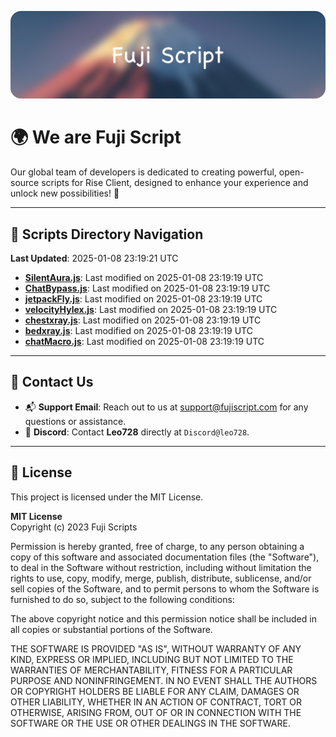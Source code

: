 ![Banner](.github/b.webp)

# 🌍 **We are Fuji Script**

Our global team of developers is dedicated to creating powerful, open-source scripts for Rise Client, designed to enhance your experience and unlock new possibilities! 🌟

---
<!-- SCRIPTS_NAVIGATION_START -->
## 📂 **Scripts Directory Navigation**

**Last Updated**: 2025-01-08 23:19:21 UTC

- **[SilentAura.js](scripts/SilentAura.js)**: Last modified on 2025-01-08 23:19:19 UTC
- **[ChatBypass.js](scripts/ChatBypass.js)**: Last modified on 2025-01-08 23:19:19 UTC
- **[jetpackFly.js](scripts/jetpackFly.js)**: Last modified on 2025-01-08 23:19:19 UTC
- **[velocityHylex.js](scripts/velocityHylex.js)**: Last modified on 2025-01-08 23:19:19 UTC
- **[chestxray.js](scripts/chestxray.js)**: Last modified on 2025-01-08 23:19:19 UTC
- **[bedxray.js](scripts/bedxray.js)**: Last modified on 2025-01-08 23:19:19 UTC
- **[chatMacro.js](scripts/chatMacro.js)**: Last modified on 2025-01-08 23:19:19 UTC

<!-- SCRIPTS_NAVIGATION_END -->

---

## 💬 **Contact Us**  
- 📬 **Support Email**: Reach out to us at [support@fujiscript.com](mailto:support@fujiscript.com) for any questions or assistance.  
- 💬 **Discord**: Contact **Leo728** directly at `Discord@leo728`.

---

## 📜 **License**

This project is licensed under the MIT License.  

**MIT License**  
Copyright (c) 2023 Fuji Scripts  

Permission is hereby granted, free of charge, to any person obtaining a copy of this software and associated documentation files (the "Software"), to deal in the Software without restriction, including without limitation the rights to use, copy, modify, merge, publish, distribute, sublicense, and/or sell copies of the Software, and to permit persons to whom the Software is furnished to do so, subject to the following conditions:  

The above copyright notice and this permission notice shall be included in all copies or substantial portions of the Software.  

THE SOFTWARE IS PROVIDED "AS IS", WITHOUT WARRANTY OF ANY KIND, EXPRESS OR IMPLIED, INCLUDING BUT NOT LIMITED TO THE WARRANTIES OF MERCHANTABILITY, FITNESS FOR A PARTICULAR PURPOSE AND NONINFRINGEMENT. IN NO EVENT SHALL THE AUTHORS OR COPYRIGHT HOLDERS BE LIABLE FOR ANY CLAIM, DAMAGES OR OTHER LIABILITY, WHETHER IN AN ACTION OF CONTRACT, TORT OR OTHERWISE, ARISING FROM, OUT OF OR IN CONNECTION WITH THE SOFTWARE OR THE USE OR OTHER DEALINGS IN THE SOFTWARE.  
